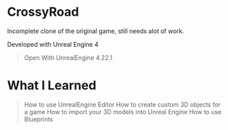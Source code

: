 # CrossyRoad 

Incomplete clone of the original game, still needs alot of work.

Developed with Unreal Engine 4

 > Open With UnrealEngine 4.22.1

# What I Learned

> How to use UnrealEngine Editor
> How to create custom 3D objects for a game
> How to import your 3D models into Unreal Engine
> How to use Blueprints
